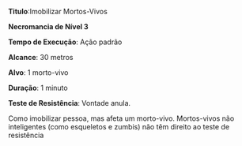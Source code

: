 **Titulo**:Imobilizar Mortos-Vivos

**Necromancia de Nível 3**

**Tempo de Execução**: Ação padrão

**Alcance**: 30 metros

**Alvo**: 1 morto-vivo

**Duração**: 1 minuto

**Teste de Resistência**: Vontade anula.

Como imobilizar pessoa, mas afeta um morto-vivo. Mortos-vivos não inteligentes (como esqueletos e zumbis) não têm direito ao teste de resistência
